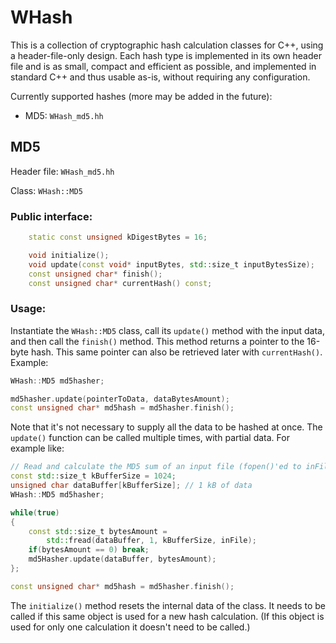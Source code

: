 # WHash

This is a collection of cryptographic hash calculation classes for C++, using a header-file-only
design. Each hash type is implemented in its own header file and is as small, compact and efficient
as possible, and implemented in standard C++ and thus usable as-is, without requiring any configuration.

Currently supported hashes (more may be added in the future):

* MD5: `WHash_md5.hh`

## MD5

Header file: `WHash_md5.hh`

Class: `WHash::MD5`

### Public interface:

```c++
    static const unsigned kDigestBytes = 16;

    void initialize();
    void update(const void* inputBytes, std::size_t inputBytesSize);
    const unsigned char* finish();
    const unsigned char* currentHash() const;
```

### Usage:

Instantiate the `WHash::MD5` class, call its `update()` method with the input data, and then call
the `finish()` method. This method returns a pointer to the 16-byte hash. This same pointer can also
be retrieved later with `currentHash()`. Example:

```c++
WHash::MD5 md5hasher;

md5hasher.update(pointerToData, dataBytesAmount);
const unsigned char* md5hash = md5hasher.finish();
```

Note that it's not necessary to supply all the data to be hashed at once. The `update()` function can
be called multiple times, with partial data. For example like:

```c++
// Read and calculate the MD5 sum of an input file (fopen()'ed to inFile)
const std::size_t kBufferSize = 1024;
unsigned char dataBuffer[kBufferSize]; // 1 kB of data
WHash::MD5 md5hasher;

while(true)
{
    const std::size_t bytesAmount =
        std::fread(dataBuffer, 1, kBufferSize, inFile);
    if(bytesAmount == 0) break;
    md5Hasher.update(dataBuffer, bytesAmount);
};

const unsigned char* md5hash = md5hasher.finish();
```

The `initialize()` method resets the internal data of the class. It needs to be called if this same
object is used for a new hash calculation. (If this object is used for only one calculation it doesn't
need to be called.)
